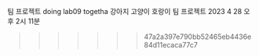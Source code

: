팀 프로젝트
doing lab09 togetha 
강아지
고양이
호랑이
팀 프로젝트 
2023 4 28 오후 2시 11분 
>>>>>>> 47a2a397e790bb52465eb4436e84d11ecaca77c7
